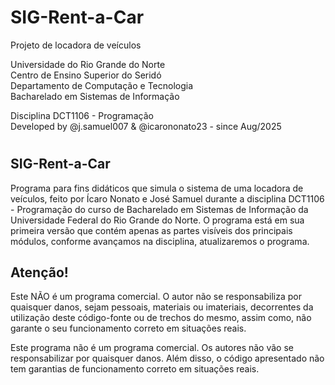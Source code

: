 # SIG-Rent-a-Car

Projeto de locadora de veículos


Universidade do Rio Grande do Norte \
Centro de Ensino Superior do Seridó \
Departamento de Computação e Tecnologia \
Bacharelado em Sistemas de Informação 

Disciplina DCT1106 - Programação \
Developed by @j.samuel007 & @icarononato23 - since Aug/2025

#

## SIG-Rent-a-Car

Programa para fins didáticos que simula o sistema de uma locadora de veículos, feito por Ícaro Nonato e José Samuel durante a disciplina DCT1106 - Programação do curso de Bacharelado em Sistemas de Informação da Universidade Federal do Rio Grande do Norte. O programa está em sua primeira versão que contém apenas as partes visíveis dos principais módulos, conforme avançamos na disciplina, atualizaremos o programa.

## Atenção!

Este NÃO é um programa comercial. O autor não se responsabiliza por quaisquer danos, sejam pessoais, materiais ou imateriais, decorrentes da utilização deste código-fonte ou de trechos do mesmo, assim como, não garante o seu funcionamento correto em situações reais.

Este programa não é um programa comercial. Os autores não vão se responsabilizar por quaisquer danos. Além disso, o código apresentado não tem garantias de funcionamento correto em situações reais.
